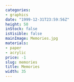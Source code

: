 ```yaml
---
categories:
- graphics
date: "1999-12-31T23:59:56Z"
height: 50
inStock: false
isVisible: false
mainImage: Memories.jpg
materials:
- paper
- acrylic
price: -1
slug: memories
title: Memories
width: 35
---
```


